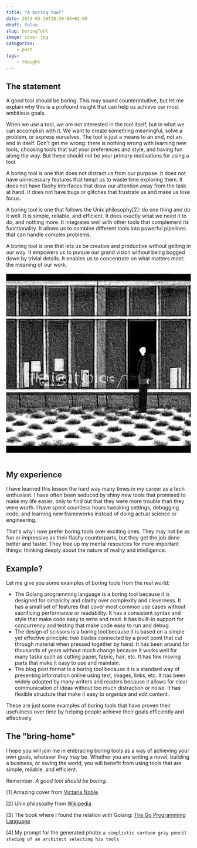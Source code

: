 ```yaml
---
title: "A boring tool"
date: 2023-03-10T18:30:04+02:00
draft: false
slug: boringTool
image: cover.jpg
categories: 
    - post
tags: 
    - thought
---
```

## The statement
A good tool should be boring. This may sound counterintuitive, but let me explain why this is a profound insight that can help us achieve our most ambitious goals.

When we use a tool, we are not interested in the tool itself, but in what we can accomplish with it. We want to create something meaningful, solve a problem, or express ourselves. The tool is just a means to an end, not an end in itself. Don't get me wrong: there is nothing wrong with learning new tools, choosing tools that suit your preferences and style, and having fun along the way. But these should not be your primary motivations for using a tool.

A boring tool is one that does not distract us from our purpose. It does not have unnecessary features that tempt us to waste time exploring them. It does not have flashy interfaces that draw our attention away from the task at hand. It does not have bugs or glitches that frustrate us and make us lose focus.

A boring tool is one that follows the Unix philosophy[2]: do one thing and do it well. It is simple, reliable, and efficient. It does exactly what we need it to do, and nothing more. It integrates well with other tools that complement its functionality. It allows us to combine different tools into powerful pipelines that can handle complex problems.

A boring tool is one that lets us be creative and productive without getting in our way. It empowers us to pursue our grand vision without being bogged down by trivial details. It enables us to concentrate on what matters most: the meaning of our work.

![Which tool to-save-2-min-after-2-hours-to-set-up I should choose today?](boringTools.jpg)

## My experience

I have learned this lesson the hard way many times in my career as a tech enthusiast. I have often been seduced by shiny new tools that promised to make my life easier, only to find out that they were more trouble than they were worth. I have spent countless hours tweaking settings, debugging code, and learning new frameworks instead of doing actual science or engineering.

That's why I now prefer boring tools over exciting ones. They may not be as fun or impressive as their flashy counterparts, but they get the job done better and faster. They free up my mental resources for more important things: thinking deeply about the nature of reality and intelligence.


## Example?
Let me give you some examples of boring tools from the real world:

- The Golang programming language is a boring tool because it is designed for simplicity and clarity over complexity and cleverness. It has a small set of features that cover most common use cases without sacrificing performance or readability. It has a consistent syntax and style that make code easy to write and read. It has built-in support for concurrency and testing that make code easy to run and debug.
- The design of scissors is a boring tool because it is based on a simple yet effective principle: two blades connected by a pivot point that cut through material when pressed together by hand. It has been around for thousands of years without much change because it works well for many tasks such as cutting paper, fabric, hair, etc. It has few moving parts that make it easy to use and maintain.
- The blog post format is a boring tool because it is a standard way of presenting information online using text, images, links, etc. It has been widely adopted by many writers and readers because it allows for clear communication of ideas without too much distraction or noise. It has flexible structure that make it easy to organize and edit content.

These are just some examples of boring tools that have proven their usefulness over time by helping people achieve their goals efficiently
and effectively.


## The "bring-home"
I hope you will join me in embracing boring tools as a way of achieving your own goals, whatever they may be. Whether you are writing a novel, building a business, or saving the world, you will benefit from using tools that are simple, reliable, and efficient.

Remember: *A good tool should be boring*.

[1] Amazing cover from [Victaria Noble](https://www.pinterest.com/pin/402157441698621075/)

[2] Unix philosophy from [Wikipedia](https://en.wikipedia.org/wiki/Unix_philosophy)

[3] The book where I found the relation with Golang: [The Go Programming Language](https://www.goodreads.com/book/show/25080953-the-go-programming-language)

[4] My prompt for the generated photo: `a simplistic cartoon gray pencil shading of an architect selecting his tools`